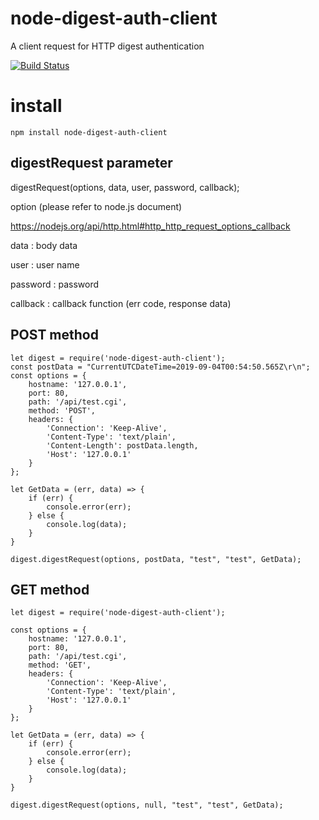 # node-digest-auth-client
A client request for HTTP digest authentication

[![Build Status](https://travis-ci.org/bill0119/node-digest-auth-client.svg?branch=master)](https://travis-ci.org/bill0119/node-digest-auth-client)


# install
```
npm install node-digest-auth-client
```

## digestRequest parameter
digestRequest(options, data, user, password, callback);

option (please refer to node.js document)

https://nodejs.org/api/http.html#http_http_request_options_callback

data : body data

user : user name

password : password

callback : callback function (err code, response data)


## POST method
```
let digest = require('node-digest-auth-client');
const postData = "CurrentUTCDateTime=2019-09-04T00:54:50.565Z\r\n";
const options = {
	hostname: '127.0.0.1',
	port: 80,
	path: '/api/test.cgi',
	method: 'POST',
	headers: {
		'Connection': 'Keep-Alive',
		'Content-Type': 'text/plain',
		'Content-Length': postData.length,
		'Host': '127.0.0.1'
	}
};

let GetData = (err, data) => {
	if (err) {
		console.error(err);
	} else {
		console.log(data);
	}
}

digest.digestRequest(options, postData, "test", "test", GetData);
```

## GET method
```
let digest = require('node-digest-auth-client');

const options = {
	hostname: '127.0.0.1',
	port: 80,
	path: '/api/test.cgi',
	method: 'GET',
	headers: {
		'Connection': 'Keep-Alive',
		'Content-Type': 'text/plain',
		'Host': '127.0.0.1'
	}
};

let GetData = (err, data) => {
	if (err) {
		console.error(err);
	} else {
		console.log(data);
	}
}

digest.digestRequest(options, null, "test", "test", GetData);
```